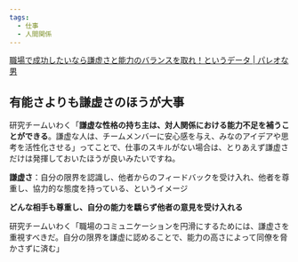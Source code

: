 ```yaml
---
tags:
  - 仕事
  - 人間関係
---
```

[職場で成功したいなら謙虚さと能力のバランスを取れ！というデータ | パレオな男](https://yuchrszk.blogspot.com/2024/06/blog-post_24.html)

## **有能さよりも謙虚さのほうが大事**

研究チームいわく「**謙虚な性格の持ち主は、対人関係における能力不足を補うことができる**。謙虚な人は、チームメンバーに安心感を与え、みなのアイデアや思考を活性化させる」ってことで、仕事のスキルがない場合は、とりあえず謙虚さだけは発揮しておいたほうが良いみたいですね。

**謙虚さ**：自分の限界を認識し、他者からのフィードバックを受け入れ、他者を尊重し、協力的な態度を持っている、というイメージ

**どんな相手も尊重し、自分の能力を驕らず他者の意見を受け入れる**

研究チームいわく「職場のコミュニケーションを円滑にするためには、謙虚さを重視すべきだ。自分の限界を謙虚に認めることで、能力の高さによって同僚を脅かさずに済む」


